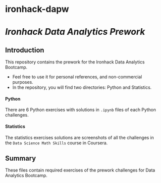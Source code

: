 # ironhack-dapw

# *Ironhack Data Analytics Prework*

## Introduction
This repository contains the prework for the Ironhack Data Analytics Bootcamp.
- Feel free to use it for personal references, and non-commercial purposes.
- In the repository, you will find two directories: Python and Statistics.

#### Python
There are 6 Python exercises with solutions in `.ipynb` files of each Python challenges.

#### Statistics
The statistics exercises solutions are screenshots of all the challenges in the `Data Science Math Skills` course in Coursera.

## Summary
These files contain required exercises of the prework challenges for Data Analytics Bootcamp.
